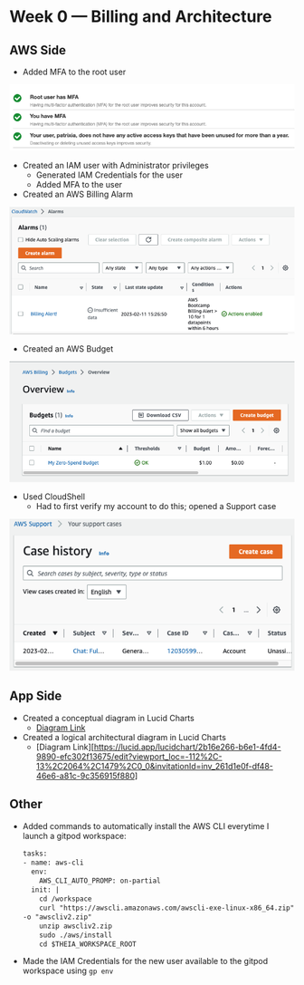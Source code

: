 # Week 0 — Billing and Architecture


## AWS Side

* Added MFA to the root user

![](images/users-mfa.png)

* Created an IAM user with Administrator privileges
  * Generated IAM Credentials for the user
  * Added MFA to the user
* Created an AWS Billing Alarm

![](images/alarm.png)

* Created an AWS Budget

![](images/budget.png)

* Used CloudShell
  * Had to first verify my account to do this; opened a Support case

![](images/support.png)

## App Side

* Created a conceptual diagram in Lucid Charts 
  * [Diagram Link](https://lucid.app/lucidchart/2700bf74-923b-442a-b09c-5b4fc3cad86d/edit?viewport_loc=-651%2C-789%2C3200%2C2411%2C0_0&invitationId=inv_0809de19-3318-4899-a4f1-7b0fd7725991)
* Created a logical architectural diagram in Lucid Charts
  * [Diagram Link][https://lucid.app/lucidchart/2b16e266-b6e1-4fd4-9890-efc302f13675/edit?viewport_loc=-112%2C-13%2C2064%2C1479%2C0_0&invitationId=inv_261d1e0f-df48-46e6-a81c-9c356915f880]


## Other

* Added commands to automatically install the AWS CLI everytime I launch a gitpod workspace:
  ```
  tasks:
  - name: aws-cli
    env:
      AWS_CLI_AUTO_PROMP: on-partial
    init: |
      cd /workspace
      curl "https://awscli.amazonaws.com/awscli-exe-linux-x86_64.zip" -o "awscliv2.zip"
      unzip awscliv2.zip
      sudo ./aws/install
      cd $THEIA_WORKSPACE_ROOT
  ```
* Made the IAM Credentials for the new user available to the gitpod workspace using `gp env`